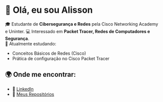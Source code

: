 # 👋 Olá, eu sou Alisson 

🎓 Estudante de **Cibersegurança e Redes** pela Cisco Networking Academy e Uninter. 
💻 Interessado em **Packet Tracer, Redes de Computadores e Segurança**.  
🚀 Atualmente estudando:  
- Conceitos Básicos de Redes (Cisco)  
- Prática de configuração no Cisco Packet Tracer  

## 🌍 Onde me encontrar:
- 💼 [LinkedIn](https://www.linkedin.com/in/alisson-rocha-1044b5371/)
- 📂 [Meus Repositórios](https://github.com/SEU-USUARIO)
